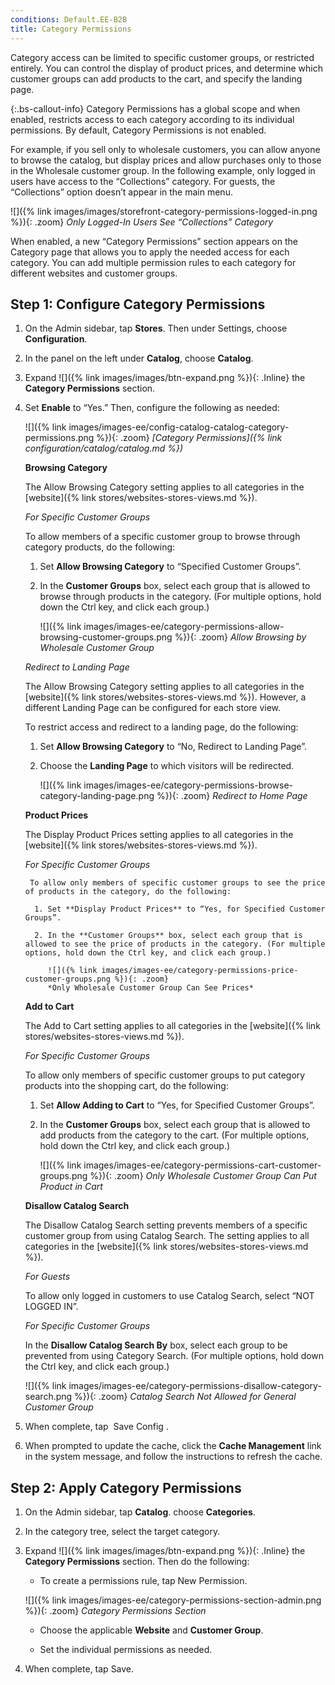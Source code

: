 ```yaml
---
conditions: Default.EE-B2B
title: Category Permissions
---
```


Category access can be limited to specific customer groups, or restricted entirely. You can control the display of product prices, and determine which customer groups can add products to the cart, and specify the landing page.

{:.bs-callout-info}
Category Permissions has a global scope and when enabled, restricts access to each category according to its individual permissions. By default, Category Permissions is not enabled.

For example, if you sell only to wholesale customers, you can allow anyone to browse the catalog, but display prices and allow purchases only to those in the Wholesale customer group. In the following example, only logged in users have access to the “Collections” category. For guests, the “Collections” option doesn’t appear in the main menu.

![]({% link images/images/storefront-category-permissions-logged-in.png %}){: .zoom}
*Only Logged-In Users See “Collections” Category*

When enabled, a new “Category Permissions” section appears on the Category page that allows you to apply the needed access for each category. You can add multiple permission rules to each category for different websites and customer groups.

## Step 1: Configure Category Permissions

1. On the Admin sidebar, tap **Stores**. Then under Settings, choose **Configuration**.

1. In the panel on the left under **Catalog**, choose **Catalog**.

1. Expand ![]({% link images/images/btn-expand.png %}){: .Inline} the **Category Permissions** section.

1. Set **Enable** to “Yes.” Then, configure the following as needed:

    ![]({% link images/images-ee/config-catalog-catalog-category-permissions.png %}){: .zoom} 
    *[Category Permissions]({% link configuration/catalog/catalog.md %})*

    **Browsing Category**

    The Allow Browsing Category setting applies to all categories in the [website]({% link stores/websites-stores-views.md %}).

    *For Specific Customer Groups*

    To allow members of a specific customer group to browse through category products, do the following:

    1. Set **Allow Browsing Category** to “Specified Customer Groups”.

    2. In the **Customer Groups** box, select each group that is allowed to browse through products in the category. (For multiple options, hold down the Ctrl key, and click each group.)

        ![]({% link images/images-ee/category-permissions-allow-browsing-customer-groups.png %}){: .zoom}
        *Allow Browsing by Wholesale Customer Group*

    *Redirect to Landing Page*

    The Allow Browsing Category setting applies to all categories in the [website]({% link stores/websites-stores-views.md %}). However, a different Landing Page can be configured for each store view.

    To restrict access and redirect to a landing page, do the following:

    1. Set **Allow Browsing Category** to “No, Redirect to Landing Page”.

    2. Choose the **Landing Page** to which visitors will be redirected.

        ![]({% link images/images-ee/category-permissions-browse-category-landing-page.png %}){: .zoom}
        *Redirect to Home Page*

    **Product Prices**

    The Display Product Prices setting applies to all categories in the [website]({% link stores/websites-stores-views.md %}).

    *For Specific Customer Groups*

        To allow only members of specific customer groups to see the price of products in the category, do the following:

         1. Set **Display Product Prices** to “Yes, for Specified Customer Groups”.

         2. In the **Customer Groups** box, select each group that is allowed to see the price of products in the category. (For multiple options, hold down the Ctrl key, and click each group.)

            ![]({% link images/images-ee/category-permissions-price-customer-groups.png %}){: .zoom}
            *Only Wholesale Customer Group Can See Prices*

    **Add to Cart**

    The Add to Cart setting applies to all categories in the [website]({% link stores/websites-stores-views.md %}).

    *For Specific Customer Groups*

    To allow only members of specific customer groups to put category products into the shopping cart, do the following:

    1. Set **Allow Adding to Cart** to “Yes, for Specified Customer Groups”.

    2. In the **Customer Groups** box, select each group that is allowed to add products from the category to the cart. (For multiple options, hold down the Ctrl key, and click each group.)

        ![]({% link images/images-ee/category-permissions-cart-customer-groups.png %}){: .zoom}
        *Only Wholesale Customer Group Can Put Product in Cart*

    **Disallow Catalog Search**

    The Disallow Catalog Search setting prevents members of a specific customer group from using Catalog Search. The setting applies to all categories in the [website]({% link stores/websites-stores-views.md %}).

    *For Guests*

    To allow only logged in customers to use Catalog Search, select “NOT LOGGED IN”.

    *For Specific Customer Groups*

    In the **Disallow Catalog Search By** box, select each group to be prevented from using Category Search. (For multiple options, hold down the Ctrl key, and click each group.)

    ![]({% link images/images-ee/category-permissions-disallow-category-search.png %}){: .zoom}
    *Catalog Search Not Allowed for General Customer Group*

2. When complete, tap <span class="btn"> Save Config </span>.

3. When prompted to update the cache, click the **Cache Management** link in the system message, and follow the instructions to refresh the cache.

## Step 2: Apply Category Permissions

1. On the Admin sidebar, tap **Catalog**. choose **Categories**.

1. In the category tree, select the target category.

1. Expand ![]({% link images/images/btn-expand.png %}){: .Inline} the **Category Permissions** section. Then do the following:

    * To create a permissions rule, tap <span class="btn">New Permission</span>.

    ![]({% link images/images-ee/category-permissions-section-admin.png %}){: .zoom}
    *Category Permissions Section*

    * Choose the applicable **Website** and **Customer Group**.

    * Set the individual permissions as needed.

1. When complete, tap <span class="btn">Save</span>.
